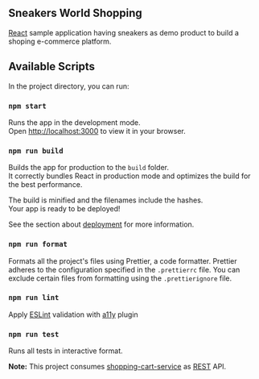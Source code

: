 Sneakers World Shopping
----------------------------------------------

[React](https://react.dev/) sample application having sneakers as demo product to build a shoping e-commerce platform.

## Available Scripts

In the project directory, you can run:

### `npm start`

Runs the app in the development mode.\
Open [http://localhost:3000](http://localhost:3000) to view it in your browser.

### `npm run build`

Builds the app for production to the `build` folder.\
It correctly bundles React in production mode and optimizes the build for the best performance.

The build is minified and the filenames include the hashes.\
Your app is ready to be deployed!

See the section about [deployment](https://facebook.github.io/create-react-app/docs/deployment) for more information.

### `npm run format`

Formats all the project's files using Prettier, a code formatter.
Prettier adheres to the configuration specified in the `.prettierrc` file.
You can exclude certain files from formatting using the `.prettierignore` file.


### `npm run lint`

Apply [ESLint](https://eslint.org/) validation with [a11y](https://github.com/jsx-eslint/eslint-plugin-jsx-a11y) plugin

### `npm run test`

Runs all tests in interactive format.

**Note:** This project consumes [shopping-cart-service](https://github.com/josdem/shopping-cart-service) as [REST](https://en.wikipedia.org/wiki/Representational_state_transfer) API.